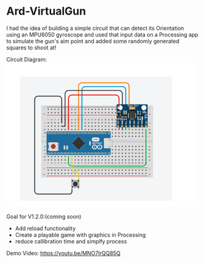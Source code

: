 # Ard-VirtualGun
I had the idea of building a simple circuit that can detect its Orientation using an MPU6050 gyroscope and used that input data on a Processing app to simulate the gun's aim point and added some randomly generated squares to shoot at!

Circuit Diagram:
![Circuit Diagram](https://github.com/karimjawhar5/Ard-VirtualGun/blob/main/Circuit%20Diagram.png?raw=true)

Goal for V1.2.0:(coming soon)
- Add reload functionality
- Create a playable game with graphics in Processing
- reduce callibration time and simplfy process


Demo Video: https://youtu.be/MNO7IrQQ85Q
